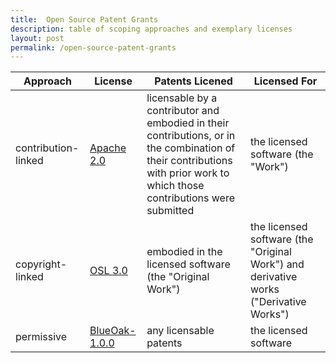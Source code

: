 ```yaml
---
title:  Open Source Patent Grants
description: table of scoping approaches and exemplary licenses
layout: post
permalink: /open-source-patent-grants
---
```


| Approach            | License                                                      | Patents Licened                                              | Licensed For                                                 |
| ------------------- | ------------------------------------------------------------ | ------------------------------------------------------------ | ------------------------------------------------------------ |
| contribution-linked | [Apache 2.0](https://spdx.org/licenses/Apache-2.0.html)      | licensable by a contributor and embodied in their contributions, or in the combination of their contributions with prior work to which those contributions were submitted | the licensed software (the "Work")                           |
| copyright-linked    | [OSL 3.0](https://spdx.org/licenses/OSL-3.0.html)            | embodied in the licensed software (the "Original Work")      | the licensed software (the "Original Work") and derivative works ("Derivative Works") |
| permissive          | [BlueOak-1.0.0](https://spdx.org/licenses/BlueOak-1.0.0.html) | any licensable patents                                       | the licensed software                                        |

